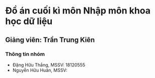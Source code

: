 # Đồ án cuối kì môn Nhập môn khoa học dữ liệu
## Giảng viên: Trần Trung Kiên

### Thông tin nhóm
- Đặng Hữu Thắng,   MSSV: 18120555
- Nguyễn Hữu Huân,  MSSV: